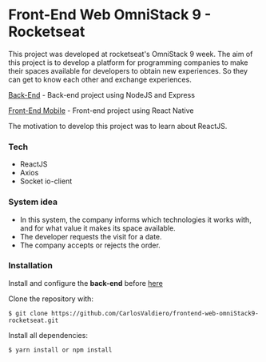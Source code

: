 # Front-End Web OmniStack 9 - Rocketseat

This project was developed at rocketseat's OmniStack 9 week. The aim of this project is to develop a platform for programming companies to make their spaces available for developers to obtain new experiences. So they can get to know each other and exchange experiences.

[Back-End](https://github.com/CarlosValdiero/backend-Omnistack9-Rocketseat) - Back-end project using NodeJS and Express

[Front-End Mobile](https://github.com/CarlosValdiero/frontend-mobile-omniStack9-rocketseat) - Front-end project using React Native

The motivation to develop this project was to learn about ReactJS.

### Tech

 - ReactJS
 - Axios
 - Socket io-client

### System idea

 - In this system, the company informs which technologies it works with, and for what value it makes its space available.
 - The developer requests the visit for a date.
 - The company accepts or rejects the order. 

### Installation
 Install and configure the **back-end** before [here](https://github.com/CarlosValdiero/backend-Omnistack9-Rocketseat)

Clone the repository with:
```
$ git clone https://github.com/CarlosValdiero/frontend-web-omniStack9-rocketseat.git
```
Install all dependencies:
```
$ yarn install or npm install
```
